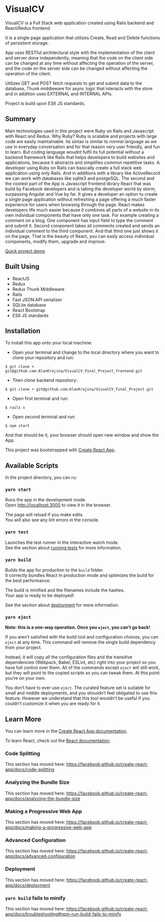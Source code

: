 # VisualCV

VisualCV is a Full Stack web application created using Rails backend and React/Redux frontend.

It is a single page application that utilizes Create, Read and Delete functions of persistent storage. 


App uses RESTful architectural style with the implementation of the client and server done independently, meaning that the code on the client side can be changed at any time without affecting the operation of the server, and the code on the server side can be changed without affecting the operation of the client. 


Utilizes GET and POST fetch requests to get and submit data to the database, Thunk middleware for async logic that interacts with the store and in addition uses EXTERNAL and INTERNAL APIs. 


Project is build upon ES6 JS standards.

## Summary

Main technologies used in this project were Ruby on Rails and Javascript with React and Redux.
Why Ruby? 
Ruby is scalable and projects with large code are easily maintainable. Its sintax is similar to normal language as we use in everyday conversation and for that reason very user friendly, and fun to learn.
But coding language woudnt fulfil its full potential without a backend framework like Rails that helps developers to build websites and applications, because it abstracts and simplifies common repetitive tasks. A developer using Ruby on Rails can basically create a full stack web application using only Rails. And in additions with a library like ActiveRecord we can work with databases like sqlite3 and postgeSQL.
The second and the coolest part of the App is Javascript frontend library React that was build by Facebook developers and is taking the developer world by storm, surpassing Angular and Vue by far. It gives a developer an option tu create a single page application without refreshing a page offering a much faster experience for users when browsing through the page.
React makes developers life much easier because it combines all parts of a website in its own individual components that have only one task. 
For example creating a comment on a blog.
One component has input field to type the comment and submit it. Second component takes all comments created and sends an individual comment to the third component. And that third one just shows it on the page.
That is the beauty of React, you can easly access individual components, modify them, upgrade and improve.  
    
[Quick project demo](https://www.youtube.com/watch?v=NoJUi5paX_s)


## Built Using

- ReactJS
- Redux
- Redux Thunk Middleware
- Rails
- Fast JSON:API serializer
- SQLite database
- React Bootstrap
- ES6 JS standards


## Installation

To install this app onto your local machine:

- Open your terminal and change to the local directory where you want to clone your repository and run:

```
$ git clone + git@github.com:AlanKrajina/VisualCV_Final_Project_frontend.git
```
- Then clone backend repository:

```
$ git clone + git@github.com:AlanKrajina/VisualCV_Final_Project.git
```
- Open first terminal and run:

```
$ rails s
```

- Open second terminal and run:

```
$ npm start
```

And that should be it, your browser should open new window and show the App.


This project was bootstrapped with [Create React App](https://github.com/facebook/create-react-app).

## Available Scripts

In the project directory, you can ru:

### `yarn start`

Runs the app in the development mode.<br />
Open [http://localhost:3000](http://localhost:3000) to view it in the browser.

The page will reload if you make edits.<br />
You will also see any lint errors in the console.

### `yarn test`

Launches the test runner in the interactive watch mode.<br />
See the section about [running tests](https://facebook.github.io/create-react-app/docs/running-tests) for more information.

### `yarn build`

Builds the app for production to the `build` folder.<br />
It correctly bundles React in production mode and optimizes the build for the best performance.

The build is minified and the filenames include the hashes.<br />
Your app is ready to be deployed!

See the section about [deployment](https://facebook.github.io/create-react-app/docs/deployment) for more information.

### `yarn eject`

**Note: this is a one-way operation. Once you `eject`, you can’t go back!**

If you aren’t satisfied with the build tool and configuration choices, you can `eject` at any time. This command will remove the single build dependency from your project.

Instead, it will copy all the configuration files and the transitive dependencies (Webpack, Babel, ESLint, etc) right into your project so you have full control over them. All of the commands except `eject` will still work, but they will point to the copied scripts so you can tweak them. At this point you’re on your own.

You don’t have to ever use `eject`. The curated feature set is suitable for small and middle deployments, and you shouldn’t feel obligated to use this feature. However we understand that this tool wouldn’t be useful if you couldn’t customize it when you are ready for it.

## Learn More

You can learn more in the [Create React App documentation](https://facebook.github.io/create-react-app/docs/getting-started).

To learn React, check out the [React documentation](https://reactjs.org/).

### Code Splitting

This section has moved here: https://facebook.github.io/create-react-app/docs/code-splitting

### Analyzing the Bundle Size

This section has moved here: https://facebook.github.io/create-react-app/docs/analyzing-the-bundle-size

### Making a Progressive Web App

This section has moved here: https://facebook.github.io/create-react-app/docs/making-a-progressive-web-app

### Advanced Configuration

This section has moved here: https://facebook.github.io/create-react-app/docs/advanced-configuration

### Deployment

This section has moved here: https://facebook.github.io/create-react-app/docs/deployment

### `yarn build` fails to minify

This section has moved here: https://facebook.github.io/create-react-app/docs/troubleshooting#npm-run-build-fails-to-minify
